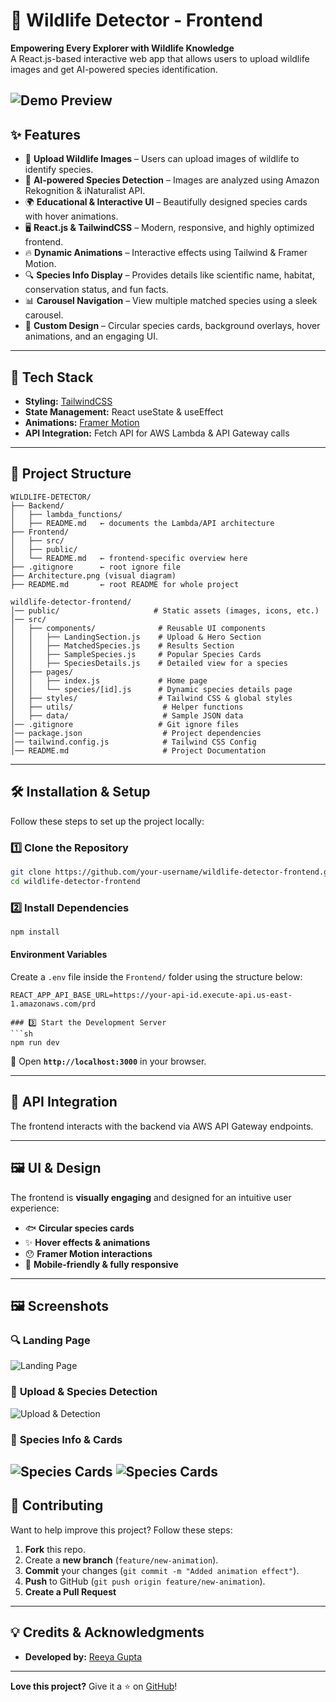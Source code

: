# 🐾 Wildlife Detector - Frontend

**Empowering Every Explorer with Wildlife Knowledge**  
A React.js-based interactive web app that allows users to upload wildlife images and get AI-powered species identification.

![Demo Preview](./demo.gif)
---

## ✨ Features
- 🎨 **Upload Wildlife Images** – Users can upload images of wildlife to identify species.
- 🎯 **AI-powered Species Detection** – Images are analyzed using Amazon Rekognition & iNaturalist API.
- 🌍 **Educational & Interactive UI** – Beautifully designed species cards with hover animations.
- 🖥 **React.js & TailwindCSS** – Modern, responsive, and highly optimized frontend.
- 🔥 **Dynamic Animations** – Interactive effects using Tailwind & Framer Motion.
- 🔍 **Species Info Display** – Provides details like scientific name, habitat, conservation status, and fun facts.
- 📊 **Carousel Navigation** – View multiple matched species using a sleek carousel.
- 🎨 **Custom Design** – Circular species cards, background overlays, hover animations, and an engaging UI.

---

## 🚀 Tech Stack
- **Styling:** [TailwindCSS](https://tailwindcss.com/)
- **State Management:** React useState & useEffect
- **Animations:** [Framer Motion](https://www.framer.com/motion/)
- **API Integration:** Fetch API for AWS Lambda & API Gateway calls

---

## 📂 Project Structure
```
WILDLIFE-DETECTOR/
├── Backend/
│   ├── lambda_functions/
│   ├── README.md   ← documents the Lambda/API architecture
├── Frontend/
│   ├── src/
│   ├── public/
│   └── README.md   ← frontend-specific overview here
├── .gitignore      ← root ignore file
├── Architecture.png (visual diagram)
├── README.md       ← root README for whole project 

```
```
wildlife-detector-frontend/
│── public/                     # Static assets (images, icons, etc.)
│── src/
│   ├── components/              # Reusable UI components
│   │   ├── LandingSection.js    # Upload & Hero Section
│   │   ├── MatchedSpecies.js    # Results Section
│   │   ├── SampleSpecies.js     # Popular Species Cards
│   │   ├── SpeciesDetails.js    # Detailed view for a species
│   ├── pages/
│   │   ├── index.js             # Home page
│   │   └── species/[id].js      # Dynamic species details page
│   ├── styles/                  # Tailwind CSS & global styles
│   ├── utils/                    # Helper functions
│   ├── data/                     # Sample JSON data
│── .gitignore                   # Git ignore files
│── package.json                  # Project dependencies
│── tailwind.config.js            # Tailwind CSS Config
│── README.md                     # Project Documentation
```

---

## 🛠️ Installation & Setup
Follow these steps to set up the project locally:

### 1️⃣ Clone the Repository
```sh
git clone https://github.com/your-username/wildlife-detector-frontend.git
cd wildlife-detector-frontend
```

### 2️⃣ Install Dependencies
```sh
npm install
```
#### Environment Variables

Create a `.env` file inside the `Frontend/` folder using the structure below:

```env
REACT_APP_API_BASE_URL=https://your-api-id.execute-api.us-east-1.amazonaws.com/prd

### 3️⃣ Start the Development Server
```sh
npm run dev
```
🔹 Open **`http://localhost:3000`** in your browser.

---

## 🔐 API Integration
The frontend interacts with the backend via AWS API Gateway endpoints.

---

## 🖼️ UI & Design
The frontend is **visually engaging** and designed for an intuitive user experience:
- 🐟 **Circular species cards**
- ✨ **Hover effects & animations**
- 😯 **Framer Motion interactions**
- 📱 **Mobile-friendly & fully responsive**

---

## 🖼️ Screenshots
### 🔍 **Landing Page**
![Landing Page](/images/LandingPage.jpg)

### 🎯 **Upload & Species Detection**
![Upload & Detection](/images/Results.jpg)

### 🦌 **Species Info & Cards**
![Species Cards](/images/Cards.jpg)
![Species Cards](/images/CardDetails.jpg)
---

## 📢 Contributing
Want to help improve this project? Follow these steps:
1. **Fork** this repo.
2. Create a **new branch** (`feature/new-animation`).
3. **Commit** your changes (`git commit -m "Added animation effect"`).
4. **Push** to GitHub (`git push origin feature/new-animation`).
5. **Create a Pull Request** 


---

## 💡 Credits & Acknowledgments
- **Developed by:** [Reeya Gupta](https://github.com/your-username)

---

 **Love this project?** Give it a ⭐ on [GitHub](https://github.com/your-username/wildlife-detector-frontend)!


